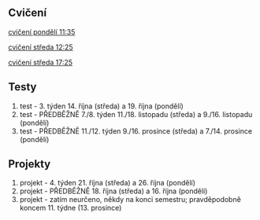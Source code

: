 ## Cvičení

[cvičení pondělí 11:35](https://github.com/milankostak/PGRF1-2020/tree/master/src/pondeli_11_35_c06)

[cvičení středa 12:25](https://github.com/milankostak/PGRF1-2020/tree/master/src/streda_12_25_c01)

[cvičení středa 17:25](https://github.com/milankostak/PGRF1-2020/tree/master/src/streda_17_25_c02)


## Testy

1. test - 3. týden 14. října (středa) a 19. října (pondělí)
2. test - PŘEDBĚŽNĚ 7./8. týden 11./18. listopadu (středa) a 9./16. listopadu (pondělí)
3. test - PŘEDBĚŽNĚ 11./12. týden 9./16. prosince (středa) a 7./14. prosince (pondělí)


## Projekty

1. projekt - 4. týden 21. října (středa) a 26. října (pondělí)
2. projekt - PŘEDBĚŽNĚ 18. října (středa)  a 16. října (pondělí)
3. projekt - zatím neurčeno, někdy na konci semestru; pravděpodobně koncem 11. týdne (13. prosince)
